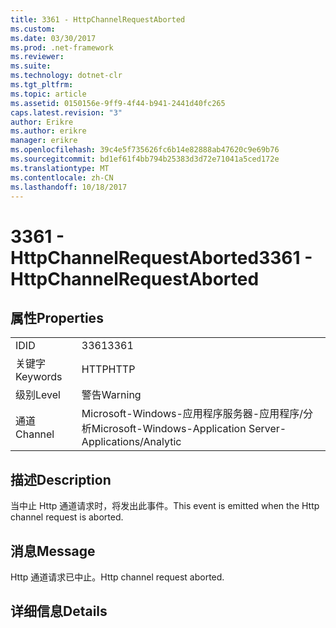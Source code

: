 ```yaml
---
title: 3361 - HttpChannelRequestAborted
ms.custom: 
ms.date: 03/30/2017
ms.prod: .net-framework
ms.reviewer: 
ms.suite: 
ms.technology: dotnet-clr
ms.tgt_pltfrm: 
ms.topic: article
ms.assetid: 0150156e-9ff9-4f44-b941-2441d40fc265
caps.latest.revision: "3"
author: Erikre
ms.author: erikre
manager: erikre
ms.openlocfilehash: 39c4e5f735626fc6b14e82888ab47620c9e69b76
ms.sourcegitcommit: bd1ef61f4bb794b25383d3d72e71041a5ced172e
ms.translationtype: MT
ms.contentlocale: zh-CN
ms.lasthandoff: 10/18/2017
---
```

# <a name="3361---httpchannelrequestaborted"></a><span data-ttu-id="b2165-102">3361 - HttpChannelRequestAborted</span><span class="sxs-lookup"><span data-stu-id="b2165-102">3361 - HttpChannelRequestAborted</span></span>
## <a name="properties"></a><span data-ttu-id="b2165-103">属性</span><span class="sxs-lookup"><span data-stu-id="b2165-103">Properties</span></span>  
  
|||  
|-|-|  
|<span data-ttu-id="b2165-104">ID</span><span class="sxs-lookup"><span data-stu-id="b2165-104">ID</span></span>|<span data-ttu-id="b2165-105">3361</span><span class="sxs-lookup"><span data-stu-id="b2165-105">3361</span></span>|  
|<span data-ttu-id="b2165-106">关键字</span><span class="sxs-lookup"><span data-stu-id="b2165-106">Keywords</span></span>|<span data-ttu-id="b2165-107">HTTP</span><span class="sxs-lookup"><span data-stu-id="b2165-107">HTTP</span></span>|  
|<span data-ttu-id="b2165-108">级别</span><span class="sxs-lookup"><span data-stu-id="b2165-108">Level</span></span>|<span data-ttu-id="b2165-109">警告</span><span class="sxs-lookup"><span data-stu-id="b2165-109">Warning</span></span>|  
|<span data-ttu-id="b2165-110">通道</span><span class="sxs-lookup"><span data-stu-id="b2165-110">Channel</span></span>|<span data-ttu-id="b2165-111">Microsoft-Windows-应用程序服务器-应用程序/分析</span><span class="sxs-lookup"><span data-stu-id="b2165-111">Microsoft-Windows-Application Server-Applications/Analytic</span></span>|  
  
## <a name="description"></a><span data-ttu-id="b2165-112">描述</span><span class="sxs-lookup"><span data-stu-id="b2165-112">Description</span></span>  
 <span data-ttu-id="b2165-113">当中止 Http 通道请求时，将发出此事件。</span><span class="sxs-lookup"><span data-stu-id="b2165-113">This event is emitted when the Http channel request is aborted.</span></span>  
  
## <a name="message"></a><span data-ttu-id="b2165-114">消息</span><span class="sxs-lookup"><span data-stu-id="b2165-114">Message</span></span>  
 <span data-ttu-id="b2165-115">Http 通道请求已中止。</span><span class="sxs-lookup"><span data-stu-id="b2165-115">Http channel request aborted.</span></span>  
  
## <a name="details"></a><span data-ttu-id="b2165-116">详细信息</span><span class="sxs-lookup"><span data-stu-id="b2165-116">Details</span></span>
